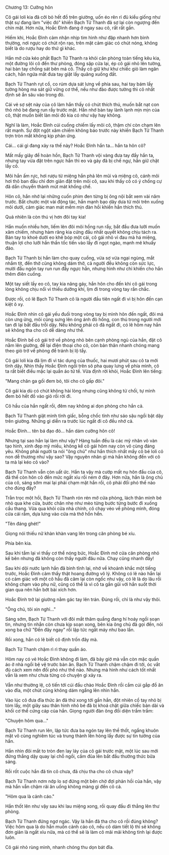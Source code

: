 




Chương 13: Cưỡng hôn


Cô gái loli kia đã cởi bỏ hết đồ trên giường, uốn éo rên rỉ đủ kiểu giống như thật sự đang làm "việc đó" khiến Bạch Tử Thanh đã sợ lại còn ngượng đến chín mặt. Hơn nữa, Hoắc Đình đang ở ngay sau cô, rất rất gần.

Hiếm khi, Hoắc Đình cảm nhận nhịp tim hình như đập nhanh hơn bình thường, nơi ngực có chút rộn rạo, trên mặt cảm giác có chút nóng, không biết là do rượu hay do thứ gì khác.

Hắn mở cửa kéo phắt Bạch Tử Thanh ra khỏi căn phòng toàn tiếng kêu kia, một đường lôi cô đến thư phòng, đóng sập cửa lại, ép cô gái nhỏ lên tường, hai bàn tay chống sát bên má cô. Thấy cô giữ khư khư chiếc giỏ làm ngăn cách, hắn ngứa mắt đưa tay giật lấy quăng xuống đất.

Bạch Tử Thanh rụt cổ, co rúm dựa sát lưng về phía sau, hai tay bám lấy tường hòng ma sát giữ vững cơ thể, nếu như đào được tường thì cô nhất định sẽ ẩn sâu vào trong đó.

Cái vẻ sợ sệt này của cô làm hắn thấy có chút thích thú, muốn bắt nạt con thỏ nhỏ bé đang run rẩy trước mặt. Hắn nhớ bàn tay lành lạnh mịn mịn của cô, thật muốn biết làn môi đỏ kia có như vậy hay không.

Nghĩ là làm, Hoắc Đình cúi cuống chiếm lấy môi cô, thậm chí còn chạm lên rất mạnh. Sự đột ngột xâm chiếm không báo trước này khiến Bạch Tử Thanh trợn tròn mắt không kịp phản ứng.

Cái... cái gì đang xảy ra thế này? Hoắc Đình hắn ta... hắn ta hôn cô?

Mất mấy giây để hoàn hồn, Bạch Tử Thanh vội vàng đưa tay đẩy hắn ta, nhưng tay vừa đặt trên ngực hắn thì eo và gáy đã bị chế ngự, hắn giữ chặt lấy cô.

Môi hắn ấm rực, hơi rượu từ miệng hắn phả lên mũi và miệng cô, cánh môi hơi thô ban đầu chỉ đơn giản đặt trên môi cô, sau khi thấy cô có ý chống cự đã dần chuyển thành mút mát khống chế.

Hôn cô, hắn nhớ lại những cuốn phim đen từng bị ông nội bắt xem vài năm trước. Bắt chước một vài động tác, hắn mạnh bạo dây dưa từ môi trên xuống môi dưới, cảm giác man mát mềm mịn đàn hồi khiến hắn thích thú.

Quả nhiên là còn thú vị hơn đôi tay kia!

Hắn muốn nhiều hơn, liếm lên đôi môi hồng run rẩy, bắt đầu đưa lưỡi muốn xâm chiếm, nhưng hàm răng kia cứng đầu nhất quyết không chịu tách ra. Bàn tay to khoẻ dưới eo khẽ bóp một cái, cô gái nhỏ vì đau mà há miệng, thuận lợi cho lưỡi hắn thần tốc tiến vào lấy đi ngọt ngào, mạnh mẽ khuấy đảo.

Bạch Tử Thanh bị hắn làm cho quay cuồng, vừa sợ vừa ngại ngùng, mắt nhắm tịt, đến thở cũng không dám thở, cả người đều không còn sức lực, mười đầu ngón tay run run đẩy ngực hắn, nhưng hình như chỉ khiến cho hắn thêm điên cuồng.

Một tay siết lấy eo cô, tay kia nâng gáy, hắn hôn cho đến khi cô gái trong lòng không chịu nổi vì thiếu dưỡng khí, lịm đi trong vòng tay rắn chắc.

Được rồi, có lẽ Bạch Tử Thanh cô là người đầu tiên ngất đi vì bị hôn đến cạn kiệt ô xy.

Hoắc Đình nhìn cô gái yếu đuối trong vòng tay bị mình hôn đến ngất, đôi má còn ưng ửng, môi cũng sưng lên óng ánh đỏ hồng, con thú trong người mới tan đi lại bắt đầu trỗi dậy. Nếu không phải cô đã ngất đi, có lẽ hôm nay hắn sẽ không tha cho cô dễ dàng như thế.

Hoắc Đình bế cô gái trở về phòng nhỏ bên cạnh phòng ngủ của hắn, đặt cô nằm lên giường, để lại điện thoại cho cô, còn bản thân nhanh chóng mang theo giỏ trở về phòng để tránh bị lộ tẩy.

Cô gái loli kia đã lịm đi vì tác dụng của thuốc, hai mươi phút sau cô ta mới tỉnh dậy. Nhìn thấy Hoắc Đình ngồi trên sô pha quay lưng về phía mình, cô ta rất biết điều mặc lại quần áo tử tế. Vừa định rời khỏi, Hoắc Đình lên tiếng:

"Mang chăn ga gối đem bỏ, tôi cho cô gấp đôi."

Cô gái kia dù có chút không hài lòng nhưng cũng không từ chối, tự mình đem bỏ hết đồ vào giỏ rồi rời đi.

Cô hầu của hắn ngất rồi, đêm nay không ai dọn phòng cho hắn cả.

Bạch Tử Thanh giật mình tỉnh giấc, bỗng chốc tỉnh như sáo sậu ngồi bật dậy trên giường. Những gì diễn ra trước lúc ngất đi cô đều nhớ cả.

Hoắc Đình... tên bá đạo đó... hắn dám cưỡng hôn cô!

Nhưng tại sao hắn lại làm như vậy? Hàng tuần đều là các mỹ nhân vô vàn tạo hình, xinh đẹp mỹ miều, không kể cô gái hôm nay còn vô cùng đáng yêu. Không phải người ta nói "ông chú" như hắn thích nhất mấy cô bé loli cỏ non dễ thương như vậy sao? Vậy nguyên nhân gì mà hắn không đến với cô ta mà lại kéo cô vào?

Bạch Tử Thanh vẫn còn uất ức. Hắn ta vậy mà cướp mất nụ hôn đầu của cô, đã thế còn hôn cô đến mức ngất xỉu rồi ném ở đây. Hơn nữa, hắn là ông chủ của cô, sáng sớm mai lại phải chạm mặt hắn rồi, cô phải đối phó thế nào cho đúng đây?

Trằn trọc một hồi, Bạch Tử Thanh rón rén mở cửa phòng, lách thân mình bé nhỏ qua khe cửa, bước chân nhẹ như mèo từng bước từng bước đi xuống cầu thang. Vừa qua khỏi cửa nhà chính, cô chạy vèo về phòng mình, đóng cửa cái rầm, dựa lưng vào cửa mà thở hổn hển.

"Tên đáng ghét!"

Giọng nói thiếu nữ khàn khàn vang lên trong căn phòng bé xíu.

Phía bên kia.

Sau khi tắm lại vì thấy cơ thể nóng bức, Hoắc Đình mở cửa căn phòng nhỏ kế bên nhưng đã không còn thấy người đâu nữa. Chạy cũng nhanh đấy!

Sau khi dội nước lạnh hắn đã bình tĩnh lại, nhớ về khoảnh khắc một tiếng trước, Hoắc Đình cảm thấy thật hoang đường vô lý. Không có lẽ nào hắn lại có cảm giác với một cô hầu đã câm lại còn ngốc như vậy, có lẽ là do lâu rồi không chạm vào phụ nữ, cũng có thể là vì cô ta gần gũi với hắn suốt thời gian qua nên hắn bớt bài xích hơn.

Hoắc Đình trở lại giường nằm gác tay lên trán. Đúng rồi, chỉ là như vậy thôi.

"Ông chủ, tôi xin nghỉ..."

Sáng sớm, Bạch Tử Thanh với đôi mắt thâm quầng đang hí hoáy ngồi soạn tin, nhưng tin nhắn còn chưa kịp soạn xong, bên kia ông chủ đã gọi đến, nói xong ba chữ "Đến đây ngay" rồi lập tức ngắt máy như bao lần.

Rồi xong, hắn có lẽ biết cô định trốn đây mà.

Bạch Tử Thanh chậm rì rì thay quần áo.

Hôm nay có vẻ Hoắc Đình không đi làm, đã bảy giờ mà vẫn còn mặc quần áo ở nhà ngồi bệ vệ trước bàn ăn. Bạch Tử Thanh chậm chậm đi tới, óc vắt đủ cách xem nên đối phó như thế nào. Nhưng mà hình như cách tốt nhất vẫn là xem như chưa từng có chuyện gì xảy ra.

Vẫn như thường lệ, cô tiến tới cúi đầu chào Hoắc Đình rồi cắm cúi gắp đồ ăn vào đĩa, một chút cũng không dám ngẩng lên nhìn hắn.

Vào lúc cô đưa đĩa thức ăn đã thử xong tới gần hắn, đột nhiên cổ tay nhỏ bị tóm lấy, một giây sau thân hình nhỏ bé đã bị khoá chặt giữa chiếc bàn dài và khối cơ thể cứng cáp của hắn. Giọng người đàn ông đối diện trầm trầm:

"Chuyện hôm qua..."

Bạch Tử Thanh run lên, lập tức đưa ba ngón tay lên thề thốt, ngẩng khuôn mặt vô cùng nghiêm túc và trung thành lên hòng lấy được sự tin tưởng của hắn.

Hắn nhìn đôi mắt to tròn đen lay láy của cô gái trước mặt, một lúc sau mới đứng thẳng dậy quay lại chỗ ngồi, cầm đũa lên bắt đầu thưởng thức bữa sáng.

Rồi rốt cuộc hắn đã tin cô chưa, đã chịu tha cho cô chưa vậy?

Bạch Tử Thanh nơm nớp lo sợ đứng một bên chờ đợi phản hồi của hắn, vậy mà hắn vẫn chậm rãi ăn uống không màng gì đến cô cả.

"Hôm qua là cảnh cáo."

Hắn thốt lên như vậy sau khi lau miệng xong, rồi quay đầu đi thẳng lên thư phòng.

Bạch Tử Thanh đứng ngơ ngác. Vậy là hắn đã tha cho cô rồi đúng không? Việc hôm qua là do hắn muốn cảnh cáo cô, nếu cô dám tiết lộ thì sẽ không đơn giản là ngất xỉu nữa, mà có thể sẽ là làm cô mãi mãi không tỉnh lại được luôn.

Cô gái nhỏ rùng mình, nhanh chóng thu dọn bát đĩa.




